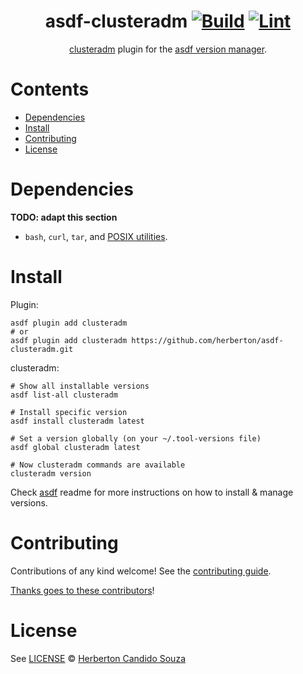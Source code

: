 <div align="center">

# asdf-clusteradm [![Build](https://github.com/herberton/asdf-clusteradm/actions/workflows/build.yml/badge.svg)](https://github.com/herberton/asdf-clusteradm/actions/workflows/build.yml) [![Lint](https://github.com/herberton/asdf-clusteradm/actions/workflows/lint.yml/badge.svg)](https://github.com/herberton/asdf-clusteradm/actions/workflows/lint.yml)

[clusteradm](https://github.com/open-cluster-management-io/clusteradm) plugin for the [asdf version manager](https://asdf-vm.com).

</div>

# Contents

- [Dependencies](#dependencies)
- [Install](#install)
- [Contributing](#contributing)
- [License](#license)

# Dependencies

**TODO: adapt this section**

- `bash`, `curl`, `tar`, and [POSIX utilities](https://pubs.opengroup.org/onlinepubs/9699919799/idx/utilities.html).

# Install

Plugin:

```shell
asdf plugin add clusteradm
# or
asdf plugin add clusteradm https://github.com/herberton/asdf-clusteradm.git
```

clusteradm:

```shell
# Show all installable versions
asdf list-all clusteradm

# Install specific version
asdf install clusteradm latest

# Set a version globally (on your ~/.tool-versions file)
asdf global clusteradm latest

# Now clusteradm commands are available
clusteradm version
```

Check [asdf](https://github.com/asdf-vm/asdf) readme for more instructions on how to
install & manage versions.

# Contributing

Contributions of any kind welcome! See the [contributing guide](contributing.md).

[Thanks goes to these contributors](https://github.com/herberton/asdf-clusteradm/graphs/contributors)!

# License

See [LICENSE](LICENSE) © [Herberton Candido Souza](https://github.com/herberton/)
